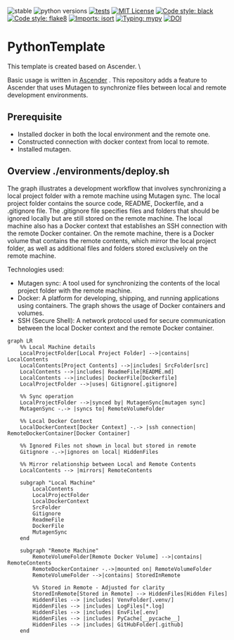 ![stable](https://img.shields.io/badge/stable-v0.1.3-blue)
![python versions](https://img.shields.io/badge/python-3.8%20%7C%203.9-blue)
[![tests](https://github.com/cvpaperchallenge/Ascender/actions/workflows/lint-and-test.yaml/badge.svg)](https://github.com/cvpaperchallenge/Ascender/actions/workflows/lint-and-test.yaml)
[![MIT License](https://img.shields.io/github/license/cvpaperchallenge/Ascender?color=green)](LICENSE)
[![Code style: black](https://img.shields.io/badge/code%20style-black-000000.svg)](https://github.com/psf/black)
[![Code style: flake8](https://img.shields.io/badge/code%20style-flake8-black)](https://github.com/PyCQA/flake8)
[![Imports: isort](https://img.shields.io/badge/%20imports-isort-%231674b1?style=flat&labelColor=ef8336)](https://pycqa.github.io/isort/)
[![Typing: mypy](https://img.shields.io/badge/typing-mypy-blue)](https://github.com/python/mypy)
[![DOI](https://zenodo.org/badge/466620310.svg)](https://zenodo.org/badge/latestdoi/466620310)

# PythonTemplate
This template is created based on Ascender. \

Basic usage is written in [Ascender](https://github.com/cvpaperchallenge/Ascender) .
This repository adds a feature to Ascender that uses Mutagen to synchronize files between local and remote development environments.

## Prerequisite
- Installed docker in both the local environment and the remote one.
- Constructed connection with docker context from local to remote.
- Installed mutagen.


## Overview ./environments/deploy.sh
The graph illustrates a development workflow that involves synchronizing a local project folder with a remote machine using Mutagen sync. The local project folder contains the source code, README, Dockerfile, and a .gitignore file. The .gitignore file specifies files and folders that should be ignored locally but are still stored on the remote machine. The local machine also has a Docker context that establishes an SSH connection with the remote Docker container. On the remote machine, there is a Docker volume that contains the remote contents, which mirror the local project folder, as well as additional files and folders stored exclusively on the remote machine.

Technologies used:
- Mutagen sync: A tool used for synchronizing the contents of the local project folder with the remote machine.
- Docker: A platform for developing, shipping, and running applications using containers. The graph shows the usage of Docker containers and volumes.
- SSH (Secure Shell): A network protocol used for secure communication between the local Docker context and the remote Docker container.


```mermaid
graph LR
    %% Local Machine details
    LocalProjectFolder[Local Project Folder] -->|contains| LocalContents
    LocalContents[Project Contents] -->|includes| SrcFolder[src]
    LocalContents -->|includes| ReadmeFile[README.md]
    LocalContents -->|includes| DockerFile[Dockerfile]
    LocalProjectFolder -->|uses| Gitignore[.gitignore]

    %% Sync operation
    LocalProjectFolder -->|synced by| MutagenSync[mutagen sync]
    MutagenSync -.-> |syncs to| RemoteVolumeFolder

    %% Local Docker Context
    LocalDockerContext[Docker Context] -.-> |ssh connection| RemoteDockerContainer[Docker Container]

    %% Ignored Files not shown in local but stored in remote
    Gitignore -.->|ignores on local| HiddenFiles

    %% Mirror relationship between Local and Remote Contents
    LocalContents --> |mirrors| RemoteContents

    subgraph "Local Machine"
        LocalContents
        LocalProjectFolder
        LocalDockerContext
        SrcFolder
        Gitignore
        ReadmeFile
        DockerFile
        MutagenSync
    end

    subgraph "Remote Machine"
        RemoteVolumeFolder[Remote Docker Volume] -->|contains| RemoteContents
        RemoteDockerContainer -.->|mounted on| RemoteVolumeFolder
        RemoteVolumeFolder -->|contains| StoredInRemote

        %% Stored in Remote - Adjusted for clarity
        StoredInRemote[Stored in Remote] --> HiddenFiles[Hidden Files]
        HiddenFiles --> |includes| VenvFolder[.venv/]
        HiddenFiles --> |includes| LogFiles[*.log]
        HiddenFiles --> |includes| EnvFile[.env]
        HiddenFiles --> |includes| PyCache[__pycache__]
        HiddenFiles --> |includes| GitHubFolder[.github]
    end

```

